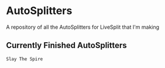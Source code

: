 # AutoSplitters

A repository of all the AutoSplitters for LiveSplit that I'm making

## Currently Finished AutoSplitters

```
Slay The Spire
```
